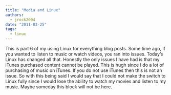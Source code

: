```yaml
---
title: "Media and Linux"
authors:
  - jrock2004
date: "2011-03-25"
tags:
  - linux
---
```


This is part 6 of my using Linux for everything blog posts. Some time ago, if you wanted to listen to music or watch videos, you ran into issues. Today’s Linux has changed all that. Honestly the only issues I have had is that my iTunes purchased content cannot be played. This is hugh since I do a lot of purchasing of music on iTunes. If you do not use iTunes then this is not an issue. So with this being said I would say that I could not make the switch to Linux fully since I would lose the ability to watch my movies and listen to my music. Maybe someday this block will not be here.
